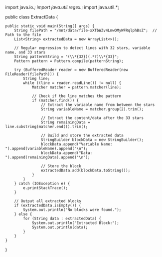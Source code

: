 import java.io.*;
import java.util.regex.*;
import java.util.*;

public class ExtractData {

    public static void main(String[] args) {
        String filePath = "/mnt/data/file-xXTbWZv4LmwOMyWFRqlphBsZ";  // Path to the file
        List<String> extractedData = new ArrayList<>();
        
        // Regular expression to detect lines with 32 stars, variable name, and 33 stars
        String patternString = "(\\*{32})(.*?)\\*{33}";
        Pattern pattern = Pattern.compile(patternString);

        try (BufferedReader reader = new BufferedReader(new FileReader(filePath))) {
            String line;
            while ((line = reader.readLine()) != null) {
                Matcher matcher = pattern.matcher(line);
                
                // Check if the line matches the pattern
                if (matcher.find()) {
                    // Extract the variable name from between the stars
                    String variableName = matcher.group(2).trim();
                    
                    // Extract the content/data after the 33 stars
                    String remainingData = line.substring(matcher.end()).trim();
                    
                    // Build and store the extracted data
                    StringBuilder blockData = new StringBuilder();
                    blockData.append("Variable Name: ").append(variableName).append("\n");
                    blockData.append("Data: ").append(remainingData).append("\n");

                    // Store the block
                    extractedData.add(blockData.toString());
                }
            }
        } catch (IOException e) {
            e.printStackTrace();
        }

        // Output all extracted blocks
        if (extractedData.isEmpty()) {
            System.out.println("No blocks were found.");
        } else {
            for (String data : extractedData) {
                System.out.println("Extracted Block:");
                System.out.println(data);
            }
        }
    }
}
